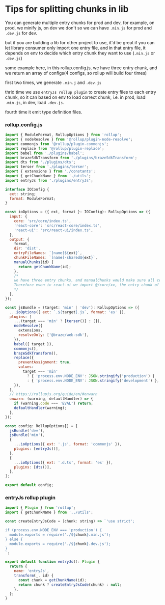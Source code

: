 # Tips for splitting chunks in lib

You can generate multiple entry chunks for prod and dev, for example, on prod, we minify js, on dev we don't
so we can have `.min.js` for prod and `.dev.js` for dev.

but if you are building a lib for other project to use, it'd be great if you can let library consumer only import one entry file,
and in that entry file, it depends on env to decide which entry chunk they want to use (`.min.js` or `.dev.js`)

some example here, in this rollup.config.js, we have three entry chunk, and we return an array of configs(4 configs, so rollup will build four times)

first two times, we generate `.min.j` and `.dev.js`

thrid time we use `entryJs rollup plugin` to create entry files to each entry chunk, so it can based on env to load correct chunk, i.e. in prod, load `.min.js`, in dev, load `.dev.js`.

fourth time it emit type definition files.


### rollup.config.js

```js
import { ModuleFormat, RollupOptions } from 'rollup';
import { nodeResolve } from '@rollup/plugin-node-resolve';
import commonjs from '@rollup/plugin-commonjs';
import replace from '@rollup/plugin-replace';
import babel from './plugins/babel';
import brazeSdkTransform from './plugins/brazeSdkTransform';
import dts from './plugins/dts';
import terser from './plugins/terser';
import { extensions } from './constants';
import { getChunkName } from './utils';
import entryJs from './plugins/entryJs';

interface IOConfig {
  ext: string;
  format: ModuleFormat;
}

const ioOptions = ({ ext, format }: IOConfig): RollupOptions => ({
  input: {
    core: 'src/core/index.ts',
    'react-core': 'src/react-core/index.ts',
    'react-ui': 'src/react-ui/index.ts',
  },
  output: {
    format,
    dir: 'dist',
    entryFileNames: `[name]${ext}`,
    chunkFileNames: `[name]-shared${ext}`,
    manualChunks(id) {
      return getChunkName(id);
    },
    /*
    we have three entry chunks, and manualChunks would make sure all code under src/core will be put into core.js, all code under src/react-core will be put into react-core.js, etc
    Therefore even in react-ui we import @/core/xx, the entry chunk of react-ui.js won't contain any code of core.js
    */
  },
});

const jsBundle = (target: 'min' | 'dev'): RollupOptions => ({
  ...ioOptions({ ext: `.${target}.js`, format: 'es' }),
  plugins: [
    ...(target === 'min' ? [terser()] : []),
    nodeResolve({
      extensions,
      resolveOnly: ['@braze/web-sdk'],
    }),
    babel({ target }),
    commonjs(),
    brazeSdkTransform(),
    replace({
      preventAssignment: true,
      values:
        target === 'min'
          ? { 'process.env.NODE_ENV': JSON.stringify('production') }
          : { 'process.env.NODE_ENV': JSON.stringify('development') },
    }),
  ],
  // https://rollupjs.org/guide/en/#onwarn
  onwarn: (warning, defaultHandler) => {
    if (warning.code === 'EVAL') return;
    defaultHandler(warning);
  },
});

const config: RollupOptions[] = [
  jsBundle('dev'),
  jsBundle('min'),
  {
    ...ioOptions({ ext: '.js', format: 'commonjs' }),
    plugins: [entryJs()],
  },
  {
    ...ioOptions({ ext: '.d.ts', format: 'es' }),
    plugins: [dts()],
  },
];

export default config;
```


### entryJs rollup plugin

```js
import { Plugin } from 'rollup';
import { getChunkName } from '../utils';

const createEntryJsCode = (chunk: string) => `'use strict';

if (process.env.NODE_ENV === 'production') {
  module.exports = require('./${chunk}.min.js');
} else {
  module.exports = require('./${chunk}.dev.js');
}
`;

export default function entryJs(): Plugin {
  return {
    name: 'entryJs',
    transform(_, id) {
      const chunk = getChunkName(id);
      return chunk ? createEntryJsCode(chunk) : null;
    },
  };
}
```